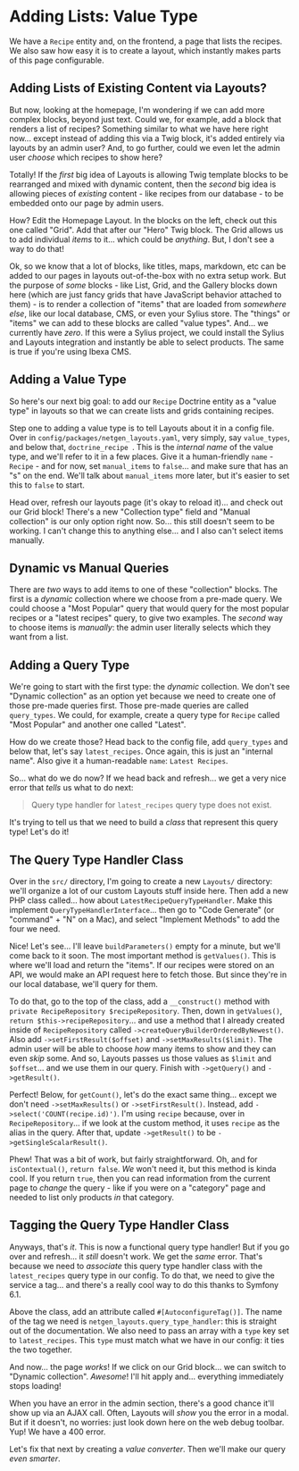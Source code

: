 # Adding Lists: Value Type

We have a `Recipe` entity and, on the frontend, a page that lists the recipes. We
also saw how easy it is to create a layout, which instantly makes parts of this
page configurable.

## Adding Lists of Existing Content via Layouts?

But now, looking at the homepage, I'm wondering if we can add more complex blocks,
beyond just text. Could we, for example, add a block that renders a list of recipes?
Something similar to what we have here right now... except instead of adding this
via a Twig block, it's added entirely via layouts by an admin user? And, to go
further, could we even let the admin user *choose* which recipes to show here?

Totally! If the *first* big idea of Layouts is allowing Twig template blocks to be
rearranged and mixed with dynamic content, then the *second* big idea is allowing
pieces of *existing* content - like recipes from our database - to be embedded onto
our page by admin users.

How? Edit the Homepage Layout. In the blocks on the left, check out this one called
"Grid". Add that after our "Hero" Twig block. The Grid allows us to add individual
*items* to it... which could be *anything*. But, I don't see a way to do that!

Ok, so we know that a lot of blocks, like titles, maps, markdown, etc can be added
to our pages in layouts out-of-the-box with no extra setup work. But the purpose
of *some* blocks - like List, Grid, and the Gallery blocks down here (which are
just fancy grids that have JavaScript behavior attached to them) - is to render
a collection of "items" that are loaded from *somewhere else*, like our local
database, CMS, or even your Sylius store. The "things" or "items" we can add to
these blocks are called "value types". And... we currently have *zero*. If this
were a Sylius project, we could install the Sylius and Layouts integration and
instantly be able to select products. The same is true if you're using Ibexa CMS.

## Adding a Value Type

So here's our next big goal: to add our `Recipe` Doctrine entity as a "value
type" in layouts so that we can create lists and grids containing recipes.

Step one to adding a value type is to tell Layouts about it in a config file. Over
in `config/packages/netgen_layouts.yaml`, very simply, say `value_types`, and below
that, `doctrine_recipe `. This is the *internal name* of the value type, and
we'll refer to it in a few places. Give it a human-friendly `name` -
`Recipe` - and for now, set `manual_items` to `false`... and make sure that has
an "s" on the end. We'll talk about `manual_items` more later, but it's easier to
set this to `false` to start.

Head over, refresh our layouts page (it's okay to reload it)... and check out
our Grid block! There's a new "Collection type" field and "Manual collection" is
our only option right now. So... this still doesn't seem to be working. I can't change
this to anything else... and I also can't select items manually.

## Dynamic vs Manual Queries

There are *two* ways to add items to one of these "collection" blocks. The first
is a *dynamic* collection where we choose from a pre-made query. We could choose
a "Most Popular" query that would query for the most popular recipes or a "latest
recipes" query, to give two examples. The *second* way to choose items is
*manually*: the admin user literally selects which they want from a list.

## Adding a Query Type

We're going to start with the first type: the *dynamic* collection. We don't see
"Dynamic collection" as an option yet because we need to create one of those
pre-made queries first. Those pre-made queries are called `query_types`. We could,
for example, create a query type for `Recipe` called "Most Popular" and another
one called "Latest".

How do we create those? Head back to the config file, add `query_types` and below
that, let's say `latest_recipes`. Once again, this is just an "internal name".
Also give it a human-readable `name`: `Latest Recipes`.

So... what do we do now? If we head back and refresh... we get a very nice error
that *tells* us what to do next:

> Query type handler for `latest_recipes` query type does not exist.

It's trying to tell us that we need to build a *class* that represent this query
type! Let's do it!

## The Query Type Handler Class

Over in the `src/` directory, I'm going to create a new `Layouts/` directory: we'll
organize a lot of our custom Layouts stuff inside here. Then add a new PHP class
called... how about `LatestRecipeQueryTypeHandler`. Make this implement
`QueryTypeHandlerInterface`... then go to "Code Generate" (or "command" +
"N" on a Mac), and select "Implement Methods" to add the four we need.

Nice! Let's see... I'll leave `buildParameters()` empty for a minute, but we'll come
back to it soon. The most important method is `getValues()`. This is where we'll
load and return the "items". If our recipes were stored on an API, we would
make an API request here to fetch those. But since they're in our local database,
we'll query for them.

To do that, go to the top of the class, add a `__construct()` method with
`private RecipeRepository $recipeRepository`. Then, down in `getValues()`,
`return $this->recipeRepository`... and use a method that I already created
inside of `RecipeRepository` called `->createQueryBuilderOrderedByNewest()`. Also
add `->setFirstResult($offset)` and `->setMaxResults($limit)`. The admin user will
be able to choose *how* many items to show and they can even *skip* some. And so,
Layouts passes us those values as `$limit` and `$offset`... and we use them in
our query. Finish with `->getQuery()` and `->getResult()`.

Perfect! Below, for `getCount()`, let's do the exact same thing... except we don't
need `->setMaxResults()` or `->setFirstResult()`. Instead, add
`->select('COUNT(recipe.id)')`. I'm using `recipe` because, over in
`RecipeRepository`... if we look at the custom method, it uses `recipe` as the alias
in the query. After that, update `->getResult()` to be `->getSingleScalarResult()`.

Phew! That was a bit of work, but fairly straightforward. Oh, and for
`isContextual()`, `return false`. *We* won't need it, but this method is kinda
cool. If you return `true`, then you can read information from the current page
to *change* the query - like if you were on a "category" page and needed to list
only products *in* that category.

## Tagging the Query Type Handler Class

Anyways, that's *it*. This is now a functional query type handler! But if you go
over and refresh... it *still* doesn't work. We get the *same* error. That's because
we need to *associate* this query type handler class with the `latest_recipes` query
type in our config. To do that, we need to give the service a tag... and there's
a really cool way to do this thanks to Symfony 6.1.

Above the class, add an attribute called `#[AutoconfigureTag()]`. The name of the
tag we need is `netgen_layouts.query_type_handler`: this is straight out of the
documentation. We also need to pass an array with a `type` key set to
`latest_recipes`. This `type` must match what we have in our config: it ties the
two together.

And now... the page *works*! If we click on our Grid block... we can switch to
"Dynamic collection". *Awesome*! I'll hit apply and... everything immediately stops
loading!

When you have an error in the admin section, there's a good chance it'll show up
via an AJAX call. Often, Layouts will *show* you the error in a modal. But if it
doesn't, no worries: just look down here on the web debug toolbar. Yup! We have
a 400 error.

Let's fix that next by creating a *value converter*. Then we'll make our query
*even smarter*.
